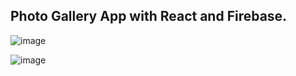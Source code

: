 ## Photo Gallery App with React and Firebase. 

![image](https://user-images.githubusercontent.com/91543268/163355717-03c66e51-0298-421b-bc09-7d5d2bda06d3.png)

![image](https://user-images.githubusercontent.com/91543268/163355823-4118eb4e-2694-4de7-b13e-0b226d894f4e.png)
